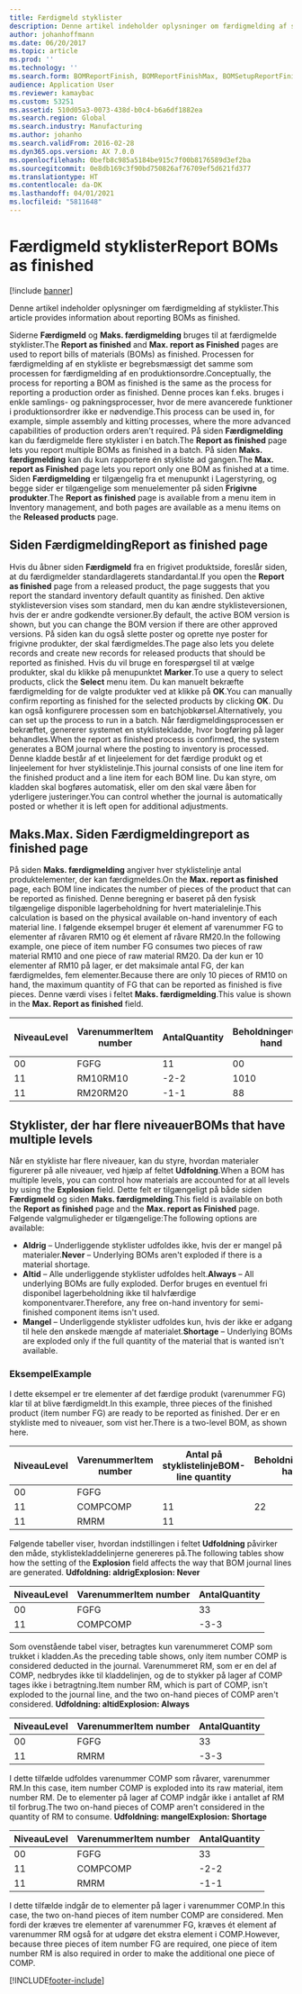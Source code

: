 ```yaml
---
title: Færdigmeld styklister
description: Denne artikel indeholder oplysninger om færdigmelding af styklister.
author: johanhoffmann
ms.date: 06/20/2017
ms.topic: article
ms.prod: ''
ms.technology: ''
ms.search.form: BOMReportFinish, BOMReportFinishMax, BOMSetupReportFinish
audience: Application User
ms.reviewer: kamaybac
ms.custom: 53251
ms.assetid: 510d05a3-0073-438d-b0c4-b6a6df1882ea
ms.search.region: Global
ms.search.industry: Manufacturing
ms.author: johanho
ms.search.validFrom: 2016-02-28
ms.dyn365.ops.version: AX 7.0.0
ms.openlocfilehash: 0befb8c985a5184be915c7f00b8176589d3ef2ba
ms.sourcegitcommit: 0e8db169c3f90bd750826af76709ef5d621fd377
ms.translationtype: HT
ms.contentlocale: da-DK
ms.lasthandoff: 04/01/2021
ms.locfileid: "5811648"
---
```

# <a name="report-boms-as-finished"></a><span data-ttu-id="33bda-103">Færdigmeld styklister</span><span class="sxs-lookup"><span data-stu-id="33bda-103">Report BOMs as finished</span></span>

[!include [banner](../includes/banner.md)]

<span data-ttu-id="33bda-104">Denne artikel indeholder oplysninger om færdigmelding af styklister.</span><span class="sxs-lookup"><span data-stu-id="33bda-104">This article provides information about reporting BOMs as finished.</span></span>

<span data-ttu-id="33bda-105">Siderne **Færdigmeld** og **Maks. færdigmelding** bruges til at færdigmelde styklister.</span><span class="sxs-lookup"><span data-stu-id="33bda-105">The **Report as finished** and **Max. report as Finished** pages are used to report bills of materials (BOMs) as finished.</span></span> <span data-ttu-id="33bda-106">Processen for færdigmelding af en stykliste er begrebsmæssigt det samme som processen for færdigmelding af en produktionsordre.</span><span class="sxs-lookup"><span data-stu-id="33bda-106">Conceptually, the process for reporting a BOM as finished is the same as the process for reporting a production order as finished.</span></span> <span data-ttu-id="33bda-107">Denne proces kan f.eks. bruges i enkle samlings- og pakningsprocesser, hvor de mere avancerede funktioner i produktionsordrer ikke er nødvendige.</span><span class="sxs-lookup"><span data-stu-id="33bda-107">This process can be used in, for example, simple assembly and kitting processes, where the more advanced capabilities of production orders aren't required.</span></span> <span data-ttu-id="33bda-108">På siden **Færdigmelding** kan du færdigmelde flere styklister i en batch.</span><span class="sxs-lookup"><span data-stu-id="33bda-108">The **Report as finished** page lets you report multiple BOMs as finished in a batch.</span></span> <span data-ttu-id="33bda-109">På siden **Maks. færdigmelding** kan du kun rapportere én stykliste ad gangen.</span><span class="sxs-lookup"><span data-stu-id="33bda-109">The **Max. report as Finished** page lets you report only one BOM as finished at a time.</span></span> <span data-ttu-id="33bda-110">Siden **Færdigmelding** er tilgængelig fra et menupunkt i Lagerstyring, og begge sider er tilgængelige som menuelementer på siden **Frigivne produkter**.</span><span class="sxs-lookup"><span data-stu-id="33bda-110">The **Report as finished** page is available from a menu item in Inventory management, and both pages are available as a menu items on the **Released products** page.</span></span>

## <a name="report-as-finished-page"></a><span data-ttu-id="33bda-111">Siden Færdigmelding</span><span class="sxs-lookup"><span data-stu-id="33bda-111">Report as finished page</span></span>
<span data-ttu-id="33bda-112">Hvis du åbner siden **Færdigmeld** fra en frigivet produktside, foreslår siden, at du færdigmelder standardlagerets standardantal.</span><span class="sxs-lookup"><span data-stu-id="33bda-112">If you open the **Report as finished** page from a released product, the page suggests that you report the standard inventory default quantity as finished.</span></span> <span data-ttu-id="33bda-113">Den aktive styklisteversion vises som standard, men du kan ændre styklisteversionen, hvis der er andre godkendte versioner.</span><span class="sxs-lookup"><span data-stu-id="33bda-113">By default, the active BOM version is shown, but you can change the BOM version if there are other approved versions.</span></span> <span data-ttu-id="33bda-114">På siden kan du også slette poster og oprette nye poster for frigivne produkter, der skal færdigmeldes.</span><span class="sxs-lookup"><span data-stu-id="33bda-114">The page also lets you delete records and create new records for released products that should be reported as finished.</span></span> <span data-ttu-id="33bda-115">Hvis du vil bruge en forespørgsel til at vælge produkter, skal du klikke på menupunktet **Marker**.</span><span class="sxs-lookup"><span data-stu-id="33bda-115">To use a query to select products, click the **Select** menu item.</span></span> <span data-ttu-id="33bda-116">Du kan manuelt bekræfte færdigmelding for de valgte produkter ved at klikke på **OK**.</span><span class="sxs-lookup"><span data-stu-id="33bda-116">You can manually confirm reporting as finished for the selected products by clicking **OK**.</span></span> <span data-ttu-id="33bda-117">Du kan også konfigurere processen som en batchjobkørsel.</span><span class="sxs-lookup"><span data-stu-id="33bda-117">Alternatively, you can set up the process to run in a batch.</span></span> <span data-ttu-id="33bda-118">Når færdigmeldingsprocessen er bekræftet, genererer systemet en styklistekladde, hvor bogføring på lager behandles.</span><span class="sxs-lookup"><span data-stu-id="33bda-118">When the report as finished process is confirmed, the system generates a BOM journal where the posting to inventory is processed.</span></span> <span data-ttu-id="33bda-119">Denne kladde består af et linjeelement for det færdige produkt og et linjeelement for hver styklistelinje.</span><span class="sxs-lookup"><span data-stu-id="33bda-119">This journal consists of one line item for the finished product and a line item for each BOM line.</span></span> <span data-ttu-id="33bda-120">Du kan styre, om kladden skal bogføres automatisk, eller om den skal være åben for yderligere justeringer.</span><span class="sxs-lookup"><span data-stu-id="33bda-120">You can control whether the journal is automatically posted or whether it is left open for additional adjustments.</span></span>

## <a name="max-report-as-finished-page"></a><span data-ttu-id="33bda-121">Maks.</span><span class="sxs-lookup"><span data-stu-id="33bda-121">Max.</span></span> <span data-ttu-id="33bda-122">Siden Færdigmelding</span><span class="sxs-lookup"><span data-stu-id="33bda-122">report as finished page</span></span>
<span data-ttu-id="33bda-123">På siden **Maks. færdigmelding** angiver hver styklistelinje antal produktelementer, der kan færdigmeldes.</span><span class="sxs-lookup"><span data-stu-id="33bda-123">On the **Max. report as finished** page, each BOM line indicates the number of pieces of the product that can be reported as finished.</span></span> <span data-ttu-id="33bda-124">Denne beregning er baseret på den fysisk tilgængelige disponible lagerbeholdning for hvert materialelinje.</span><span class="sxs-lookup"><span data-stu-id="33bda-124">This calculation is based on the physical available on-hand inventory of each material line.</span></span> <span data-ttu-id="33bda-125">I følgende eksempel bruger ét element af varenummer FG to elementer af råvaren RM10 og ét element af råvare RM20.</span><span class="sxs-lookup"><span data-stu-id="33bda-125">In the following example, one piece of item number FG consumes two pieces of raw material RM10 and one piece of raw material RM20.</span></span> <span data-ttu-id="33bda-126">Da der kun er 10 elementer af RM10 på lager, er det maksimale antal FG, der kan færdigmeldes, fem elementer.</span><span class="sxs-lookup"><span data-stu-id="33bda-126">Because there are only 10 pieces of RM10 on hand, the maximum quantity of FG that can be reported as finished is five pieces.</span></span> <span data-ttu-id="33bda-127">Denne værdi vises i feltet **Maks. færdigmelding**.</span><span class="sxs-lookup"><span data-stu-id="33bda-127">This value is shown in the **Max. Report as finished** field.</span></span>

| <span data-ttu-id="33bda-128">Niveau</span><span class="sxs-lookup"><span data-stu-id="33bda-128">Level</span></span> | <span data-ttu-id="33bda-129">Varenummer</span><span class="sxs-lookup"><span data-stu-id="33bda-129">Item number</span></span> | <span data-ttu-id="33bda-130">Antal</span><span class="sxs-lookup"><span data-stu-id="33bda-130">Quantity</span></span> | <span data-ttu-id="33bda-131">Beholdninger</span><span class="sxs-lookup"><span data-stu-id="33bda-131">On-hand</span></span> | <span data-ttu-id="33bda-132">Maks.</span><span class="sxs-lookup"><span data-stu-id="33bda-132">Max.</span></span> <span data-ttu-id="33bda-133">Færdigmelding</span><span class="sxs-lookup"><span data-stu-id="33bda-133">Report as finished</span></span> |
|-------|-------------|----------|---------|-------------------------|
| <span data-ttu-id="33bda-134">0</span><span class="sxs-lookup"><span data-stu-id="33bda-134">0</span></span>     | <span data-ttu-id="33bda-135">FG</span><span class="sxs-lookup"><span data-stu-id="33bda-135">FG</span></span>          |  <span data-ttu-id="33bda-136">1</span><span class="sxs-lookup"><span data-stu-id="33bda-136">1</span></span>       | <span data-ttu-id="33bda-137">0</span><span class="sxs-lookup"><span data-stu-id="33bda-137">0</span></span>       | <span data-ttu-id="33bda-138">5</span><span class="sxs-lookup"><span data-stu-id="33bda-138">5</span></span>                       |
| <span data-ttu-id="33bda-139">1</span><span class="sxs-lookup"><span data-stu-id="33bda-139">1</span></span>     | <span data-ttu-id="33bda-140">RM10</span><span class="sxs-lookup"><span data-stu-id="33bda-140">RM10</span></span>        | <span data-ttu-id="33bda-141">-2</span><span class="sxs-lookup"><span data-stu-id="33bda-141">-2</span></span>       | <span data-ttu-id="33bda-142">10</span><span class="sxs-lookup"><span data-stu-id="33bda-142">10</span></span>      | <span data-ttu-id="33bda-143">5</span><span class="sxs-lookup"><span data-stu-id="33bda-143">5</span></span>                       |
| <span data-ttu-id="33bda-144">1</span><span class="sxs-lookup"><span data-stu-id="33bda-144">1</span></span>     | <span data-ttu-id="33bda-145">RM20</span><span class="sxs-lookup"><span data-stu-id="33bda-145">RM20</span></span>        | <span data-ttu-id="33bda-146">-1</span><span class="sxs-lookup"><span data-stu-id="33bda-146">-1</span></span>       |  <span data-ttu-id="33bda-147">8</span><span class="sxs-lookup"><span data-stu-id="33bda-147">8</span></span>      | <span data-ttu-id="33bda-148">8</span><span class="sxs-lookup"><span data-stu-id="33bda-148">8</span></span>                       |

## <a name="boms-that-have-multiple-levels"></a><span data-ttu-id="33bda-149">Styklister, der har flere niveauer</span><span class="sxs-lookup"><span data-stu-id="33bda-149">BOMs that have multiple levels</span></span>
<span data-ttu-id="33bda-150">Når en stykliste har flere niveauer, kan du styre, hvordan materialer figurerer på alle niveauer, ved hjælp af feltet **Udfoldning**.</span><span class="sxs-lookup"><span data-stu-id="33bda-150">When a BOM has multiple levels, you can control how materials are accounted for at all levels by using the **Explosion** field.</span></span> <span data-ttu-id="33bda-151">Dette felt er tilgængeligt på både siden **Færdigmeld** og siden **Maks. færdigmelding**.</span><span class="sxs-lookup"><span data-stu-id="33bda-151">This field is available on both the **Report as finished** page and the **Max. report as Finished** page.</span></span> <span data-ttu-id="33bda-152">Følgende valgmuligheder er tilgængelige:</span><span class="sxs-lookup"><span data-stu-id="33bda-152">The following options are available:</span></span>

-   <span data-ttu-id="33bda-153">**Aldrig** – Underliggende styklister udfoldes ikke, hvis der er mangel på materialer.</span><span class="sxs-lookup"><span data-stu-id="33bda-153">**Never** – Underlying BOMs aren't exploded if there is a material shortage.</span></span>
-   <span data-ttu-id="33bda-154">**Altid** – Alle underliggende styklister udfoldes helt.</span><span class="sxs-lookup"><span data-stu-id="33bda-154">**Always** – All underlying BOMs are fully exploded.</span></span> <span data-ttu-id="33bda-155">Derfor bruges en eventuel fri disponibel lagerbeholdning ikke til halvfærdige komponentvarer.</span><span class="sxs-lookup"><span data-stu-id="33bda-155">Therefore, any free on-hand inventory for semi-finished component items isn't used.</span></span>
-   <span data-ttu-id="33bda-156">**Mangel** – Underliggende styklister udfoldes kun, hvis der ikke er adgang til hele den ønskede mængde af materialet.</span><span class="sxs-lookup"><span data-stu-id="33bda-156">**Shortage** – Underlying BOMs are exploded only if the full quantity of the material that is wanted isn't available.</span></span>

### <a name="example"></a><span data-ttu-id="33bda-157">Eksempel</span><span class="sxs-lookup"><span data-stu-id="33bda-157">Example</span></span>

<span data-ttu-id="33bda-158">I dette eksempel er tre elementer af det færdige produkt (varenummer FG) klar til at blive færdigmeldt.</span><span class="sxs-lookup"><span data-stu-id="33bda-158">In this example, three pieces of the finished product (item number FG) are ready to be reported as finished.</span></span> <span data-ttu-id="33bda-159">Der er en stykliste med to niveauer, som vist her.</span><span class="sxs-lookup"><span data-stu-id="33bda-159">There is a two-level BOM, as shown here.</span></span>

| <span data-ttu-id="33bda-160">Niveau</span><span class="sxs-lookup"><span data-stu-id="33bda-160">Level</span></span> | <span data-ttu-id="33bda-161">Varenummer</span><span class="sxs-lookup"><span data-stu-id="33bda-161">Item number</span></span> | <span data-ttu-id="33bda-162">Antal på styklistelinje</span><span class="sxs-lookup"><span data-stu-id="33bda-162">BOM-line quantity</span></span> | <span data-ttu-id="33bda-163">Beholdninger</span><span class="sxs-lookup"><span data-stu-id="33bda-163">On-hand</span></span> |
|-------|-------------|-------------------|---------|
| <span data-ttu-id="33bda-164">0</span><span class="sxs-lookup"><span data-stu-id="33bda-164">0</span></span>     | <span data-ttu-id="33bda-165">FG</span><span class="sxs-lookup"><span data-stu-id="33bda-165">FG</span></span>          |                   |         |
| <span data-ttu-id="33bda-166">1</span><span class="sxs-lookup"><span data-stu-id="33bda-166">1</span></span>     | <span data-ttu-id="33bda-167">COMP</span><span class="sxs-lookup"><span data-stu-id="33bda-167">COMP</span></span>        | <span data-ttu-id="33bda-168">1</span><span class="sxs-lookup"><span data-stu-id="33bda-168">1</span></span>                 | <span data-ttu-id="33bda-169">2</span><span class="sxs-lookup"><span data-stu-id="33bda-169">2</span></span>       |
| <span data-ttu-id="33bda-170">1</span><span class="sxs-lookup"><span data-stu-id="33bda-170">1</span></span>     | <span data-ttu-id="33bda-171">RM</span><span class="sxs-lookup"><span data-stu-id="33bda-171">RM</span></span>          | <span data-ttu-id="33bda-172">1</span><span class="sxs-lookup"><span data-stu-id="33bda-172">1</span></span>                 |         |

<span data-ttu-id="33bda-173">Følgende tabeller viser, hvordan indstillingen i feltet **Udfoldning** påvirker den måde, styklistekladdelinjerne genereres på.</span><span class="sxs-lookup"><span data-stu-id="33bda-173">The following tables show how the setting of the **Explosion** field affects the way that BOM journal lines are generated.</span></span> <span data-ttu-id="33bda-174">**Udfoldning: aldrig**</span><span class="sxs-lookup"><span data-stu-id="33bda-174">**Explosion: Never**</span></span>

| <span data-ttu-id="33bda-175">Niveau</span><span class="sxs-lookup"><span data-stu-id="33bda-175">Level</span></span> | <span data-ttu-id="33bda-176">Varenummer</span><span class="sxs-lookup"><span data-stu-id="33bda-176">Item number</span></span> | <span data-ttu-id="33bda-177">Antal</span><span class="sxs-lookup"><span data-stu-id="33bda-177">Quantity</span></span> |
|-------|-------------|----------|
| <span data-ttu-id="33bda-178">0</span><span class="sxs-lookup"><span data-stu-id="33bda-178">0</span></span>     | <span data-ttu-id="33bda-179">FG</span><span class="sxs-lookup"><span data-stu-id="33bda-179">FG</span></span>          | <span data-ttu-id="33bda-180">3</span><span class="sxs-lookup"><span data-stu-id="33bda-180">3</span></span>        |
| <span data-ttu-id="33bda-181">1</span><span class="sxs-lookup"><span data-stu-id="33bda-181">1</span></span>     | <span data-ttu-id="33bda-182">COMP</span><span class="sxs-lookup"><span data-stu-id="33bda-182">COMP</span></span>        | <span data-ttu-id="33bda-183">-3</span><span class="sxs-lookup"><span data-stu-id="33bda-183">-3</span></span>       |

<span data-ttu-id="33bda-184">Som ovenstående tabel viser, betragtes kun varenummeret COMP som trukket i kladden.</span><span class="sxs-lookup"><span data-stu-id="33bda-184">As the preceding table shows, only item number COMP is considered deducted in the journal.</span></span> <span data-ttu-id="33bda-185">Varenummeret RM, som er en del af COMP, nedbrydes ikke til kladdelinjen, og de to stykker på lager af COMP tages ikke i betragtning.</span><span class="sxs-lookup"><span data-stu-id="33bda-185">Item number RM, which is part of COMP, isn't exploded to the journal line, and the two on-hand pieces of COMP aren't considered.</span></span> <span data-ttu-id="33bda-186">**Udfoldning: altid**</span><span class="sxs-lookup"><span data-stu-id="33bda-186">**Explosion: Always**</span></span>

| <span data-ttu-id="33bda-187">Niveau</span><span class="sxs-lookup"><span data-stu-id="33bda-187">Level</span></span> | <span data-ttu-id="33bda-188">Varenummer</span><span class="sxs-lookup"><span data-stu-id="33bda-188">Item number</span></span> | <span data-ttu-id="33bda-189">Antal</span><span class="sxs-lookup"><span data-stu-id="33bda-189">Quantity</span></span> |
|-------|-------------|----------|
| <span data-ttu-id="33bda-190">0</span><span class="sxs-lookup"><span data-stu-id="33bda-190">0</span></span>     | <span data-ttu-id="33bda-191">FG</span><span class="sxs-lookup"><span data-stu-id="33bda-191">FG</span></span>          | <span data-ttu-id="33bda-192">3</span><span class="sxs-lookup"><span data-stu-id="33bda-192">3</span></span>        |
| <span data-ttu-id="33bda-193">1</span><span class="sxs-lookup"><span data-stu-id="33bda-193">1</span></span>     | <span data-ttu-id="33bda-194">RM</span><span class="sxs-lookup"><span data-stu-id="33bda-194">RM</span></span>          | <span data-ttu-id="33bda-195">-3</span><span class="sxs-lookup"><span data-stu-id="33bda-195">-3</span></span>       |

<span data-ttu-id="33bda-196">I dette tilfælde udfoldes varenummer COMP som råvarer, varenummer RM.</span><span class="sxs-lookup"><span data-stu-id="33bda-196">In this case, item number COMP is exploded into its raw material, item number RM.</span></span> <span data-ttu-id="33bda-197">De to elementer på lager af COMP indgår ikke i antallet af RM til forbrug.</span><span class="sxs-lookup"><span data-stu-id="33bda-197">The two on-hand pieces of COMP aren't considered in the quantity of RM to consume.</span></span> <span data-ttu-id="33bda-198">**Udfoldning: mangel**</span><span class="sxs-lookup"><span data-stu-id="33bda-198">**Explosion: Shortage**</span></span>

| <span data-ttu-id="33bda-199">Niveau</span><span class="sxs-lookup"><span data-stu-id="33bda-199">Level</span></span> | <span data-ttu-id="33bda-200">Varenummer</span><span class="sxs-lookup"><span data-stu-id="33bda-200">Item number</span></span> | <span data-ttu-id="33bda-201">Antal</span><span class="sxs-lookup"><span data-stu-id="33bda-201">Quantity</span></span> |
|-------|-------------|----------|
| <span data-ttu-id="33bda-202">0</span><span class="sxs-lookup"><span data-stu-id="33bda-202">0</span></span>     | <span data-ttu-id="33bda-203">FG</span><span class="sxs-lookup"><span data-stu-id="33bda-203">FG</span></span>          | <span data-ttu-id="33bda-204">3</span><span class="sxs-lookup"><span data-stu-id="33bda-204">3</span></span>        |
| <span data-ttu-id="33bda-205">1</span><span class="sxs-lookup"><span data-stu-id="33bda-205">1</span></span>     | <span data-ttu-id="33bda-206">COMP</span><span class="sxs-lookup"><span data-stu-id="33bda-206">COMP</span></span>        | <span data-ttu-id="33bda-207">-2</span><span class="sxs-lookup"><span data-stu-id="33bda-207">-2</span></span>       |
| <span data-ttu-id="33bda-208">1</span><span class="sxs-lookup"><span data-stu-id="33bda-208">1</span></span>     | <span data-ttu-id="33bda-209">RM</span><span class="sxs-lookup"><span data-stu-id="33bda-209">RM</span></span>          | <span data-ttu-id="33bda-210">-1</span><span class="sxs-lookup"><span data-stu-id="33bda-210">-1</span></span>       |

<span data-ttu-id="33bda-211">I dette tilfælde indgår de to elementer på lager i varenummer COMP.</span><span class="sxs-lookup"><span data-stu-id="33bda-211">In this case, the two on-hand pieces of item number COMP are considered.</span></span> <span data-ttu-id="33bda-212">Men fordi der kræves tre elementer af varenummer FG, kræves ét element af varenummer RM også for at udgøre det ekstra element i COMP.</span><span class="sxs-lookup"><span data-stu-id="33bda-212">However, because three pieces of item number FG are required, one piece of item number RM is also required in order to make the additional one piece of COMP.</span></span>





[!INCLUDE[footer-include](../../includes/footer-banner.md)]
